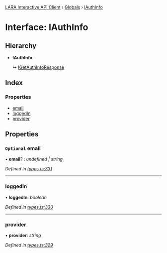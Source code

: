 [LARA Interactive API Client](../README.md) › [Globals](../globals.md) › [IAuthInfo](iauthinfo.md)

# Interface: IAuthInfo

## Hierarchy

* **IAuthInfo**

  ↳ [IGetAuthInfoResponse](igetauthinforesponse.md)

## Index

### Properties

* [email](iauthinfo.md#optional-email)
* [loggedIn](iauthinfo.md#loggedin)
* [provider](iauthinfo.md#provider)

## Properties

### `Optional` email

• **email**? : *undefined | string*

*Defined in [types.ts:331](../../../lara-typescript/src/interactive-api-client/types.ts#L331)*

___

###  loggedIn

• **loggedIn**: *boolean*

*Defined in [types.ts:330](../../../lara-typescript/src/interactive-api-client/types.ts#L330)*

___

###  provider

• **provider**: *string*

*Defined in [types.ts:329](../../../lara-typescript/src/interactive-api-client/types.ts#L329)*
